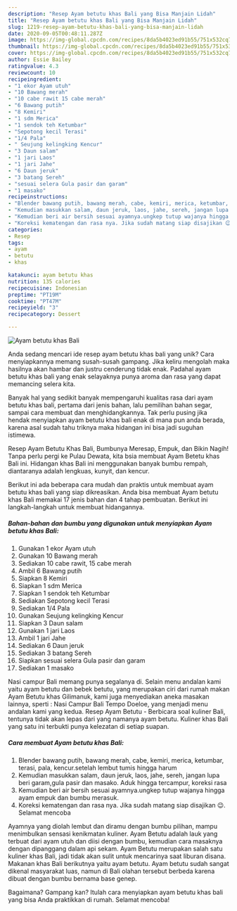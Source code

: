 ```yaml
---
description: "Resep Ayam betutu khas Bali yang Bisa Manjain Lidah"
title: "Resep Ayam betutu khas Bali yang Bisa Manjain Lidah"
slug: 1219-resep-ayam-betutu-khas-bali-yang-bisa-manjain-lidah
date: 2020-09-05T00:48:11.287Z
image: https://img-global.cpcdn.com/recipes/8da5b4023ed91b55/751x532cq70/ayam-betutu-khas-bali-foto-resep-utama.jpg
thumbnail: https://img-global.cpcdn.com/recipes/8da5b4023ed91b55/751x532cq70/ayam-betutu-khas-bali-foto-resep-utama.jpg
cover: https://img-global.cpcdn.com/recipes/8da5b4023ed91b55/751x532cq70/ayam-betutu-khas-bali-foto-resep-utama.jpg
author: Essie Bailey
ratingvalue: 4.3
reviewcount: 10
recipeingredient:
- "1 ekor Ayam utuh"
- "10 Bawang merah"
- "10 cabe rawit 15 cabe merah"
- "6 Bawang putih"
- "8 Kemiri"
- "1 sdm Merica"
- "1 sendok teh Ketumbar"
- "Sepotong kecil Terasi"
- "1/4 Pala"
- " Seujung kelingking Kencur"
- "3 Daun salam"
- "1 jari Laos"
- "1 jari Jahe"
- "6 Daun jeruk"
- "3 batang Sereh"
- "sesuai selera Gula pasir dan garam"
- "1 masako"
recipeinstructions:
- "Blender bawang putih, bawang merah, cabe, kemiri, merica, ketumbar, terasi, pala, kencur.setelah lembut tumis hingga harum"
- "Kemudian masukkan salam, daun jeruk, laos, jahe, sereh, jangan lupa beri garam,gula pasir dan masako. Aduk hingga tercampur, koreksi rasa"
- "Kemudian beri air bersih sesuai ayamnya.ungkep tutup wajanya hingga ayam empuk dan bumbu merasuk."
- "Koreksi kematengan dan rasa nya. Jika sudah matang siap disajikan 😉. Selamat mencoba"
categories:
- Resep
tags:
- ayam
- betutu
- khas

katakunci: ayam betutu khas 
nutrition: 135 calories
recipecuisine: Indonesian
preptime: "PT19M"
cooktime: "PT47M"
recipeyield: "3"
recipecategory: Dessert

---
```



![Ayam betutu khas Bali](https://img-global.cpcdn.com/recipes/8da5b4023ed91b55/751x532cq70/ayam-betutu-khas-bali-foto-resep-utama.jpg)

Anda sedang mencari ide resep ayam betutu khas bali yang unik? Cara menyiapkannya memang susah-susah gampang. Jika keliru mengolah maka hasilnya akan hambar dan justru cenderung tidak enak. Padahal ayam betutu khas bali yang enak selayaknya punya aroma dan rasa yang dapat memancing selera kita.

Banyak hal yang sedikit banyak mempengaruhi kualitas rasa dari ayam betutu khas bali, pertama dari jenis bahan, lalu pemilihan bahan segar, sampai cara membuat dan menghidangkannya. Tak perlu pusing jika hendak menyiapkan ayam betutu khas bali enak di mana pun anda berada, karena asal sudah tahu triknya maka hidangan ini bisa jadi suguhan istimewa.

Resep Ayam Betutu Khas Bali, Bumbunya Meresap, Empuk, dan Bikin Nagih! Tanpa perlu pergi ke Pulau Dewata, kita bsia membuat Ayam Betetu khas Bali ini. Hidangan khas Bali ini menggunakan banyak bumbu rempah, diantaranya adalah lengkuas, kunyit, dan kencur.


Berikut ini ada beberapa cara mudah dan praktis untuk membuat ayam betutu khas bali yang siap dikreasikan. Anda bisa membuat Ayam betutu khas Bali memakai 17 jenis bahan dan 4 tahap pembuatan. Berikut ini langkah-langkah untuk membuat hidangannya.

<!--inarticleads1-->

##### Bahan-bahan dan bumbu yang digunakan untuk menyiapkan Ayam betutu khas Bali:

1. Gunakan 1 ekor Ayam utuh
1. Gunakan 10 Bawang merah
1. Sediakan 10 cabe rawit, 15 cabe merah
1. Ambil 6 Bawang putih
1. Siapkan 8 Kemiri
1. Siapkan 1 sdm Merica
1. Siapkan 1 sendok teh Ketumbar
1. Sediakan Sepotong kecil Terasi
1. Sediakan 1/4 Pala
1. Gunakan  Seujung kelingking Kencur
1. Siapkan 3 Daun salam
1. Gunakan 1 jari Laos
1. Ambil 1 jari Jahe
1. Sediakan 6 Daun jeruk
1. Sediakan 3 batang Sereh
1. Siapkan sesuai selera Gula pasir dan garam
1. Sediakan 1 masako


Nasi campur Bali memang punya segalanya di. Selain menu andalan kami yaitu ayam betutu dan bebek betutu, yang merupakan ciri dari rumah makan Ayam Betutu khas Gilimanuk, kami juga menyediakan aneka masakan lainnya, sperti : Nasi Campur Bali Tempo Doeloe, yang menjadi menu andalan kami yang kedua. Resep Ayam Betutu - Berbicara soal kuliner Bali, tentunya tidak akan lepas dari yang namanya ayam betutu. Kuliner khas Bali yang satu ini terbukti punya kelezatan di setiap suapan. 

<!--inarticleads2-->

##### Cara membuat Ayam betutu khas Bali:

1. Blender bawang putih, bawang merah, cabe, kemiri, merica, ketumbar, terasi, pala, kencur.setelah lembut tumis hingga harum
1. Kemudian masukkan salam, daun jeruk, laos, jahe, sereh, jangan lupa beri garam,gula pasir dan masako. Aduk hingga tercampur, koreksi rasa
1. Kemudian beri air bersih sesuai ayamnya.ungkep tutup wajanya hingga ayam empuk dan bumbu merasuk.
1. Koreksi kematengan dan rasa nya. Jika sudah matang siap disajikan 😉. Selamat mencoba


Ayamnya yang diolah lembut dan diramu dengan bumbu pilihan, mampu menimbulkan sensasi kenikmatan kuliner. Ayam Betutu adalah lauk yang terbuat dari ayam utuh dan diisi dengan bumbu, kemudian cara masaknya dengan dipanggang dalam api sekam. Ayam Betutu merupakan salah satu kuliner khas Bali, jadi tidak akan sulit untuk mencarinya saat liburan disana. Makanan khas Bali berikutnya yaitu ayam betutu. Ayam betutu sudah sangat dikenal masyarakat luas, namun di Bali olahan tersebut berbeda karena dibuat dengan bumbu bernama base genep. 

Bagaimana? Gampang kan? Itulah cara menyiapkan ayam betutu khas bali yang bisa Anda praktikkan di rumah. Selamat mencoba!

